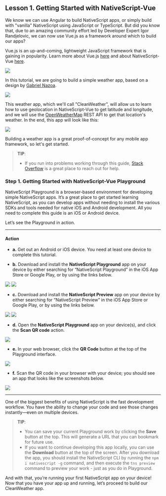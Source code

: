 ## Lesson 1. Getting Started with NativeScript-Vue

We know we can use Angular to build NativeScript apps, or simply build with "vanilla" NativeScript using JavaScript or TypeScript. But did you know that, due to an amazing community effort led by Developer Expert Igor Randjelovic, we can now use Vue.js as a framework around which to build our apps?

Vue.js is an up-and-coming, lightweight JavaScript framework that is gaining in popularity. Learn more about Vue.js [here](https://vuejs.org) and about NativeScript-Vue [here](https://nativescript-vue.org).

![](images/nativescript-vue-logo.jpg)

In this tutorial, we are going to build a simple weather app, based on a design by  [Gabriel Nazoa](https://www.behance.net/gallery/22645245/Weather-app). 

![](images/design.gif)

This weather app, which we'll call "CleanWeather", will allow us to learn how to use geolocation in NativeScript-Vue to get latitude and longitude, and we will use the [OpenWeatherMap](https://openweathermap.org/api) REST API to get that location's weather. In the end, this app will look like this:

![](images/completed-app.png)

Building a weather app is a great proof-of-concept for any mobile app framework, so let's get started. 

> **TIP**:
> * If you run into problems working through this guide, [Stack Overflow](https://stackoverflow.com/tags/nativescript/info) is a great place to reach out for help.


### Step 1. Getting Started with NativeScript-Vue Playground

NativeScript Playground is a browser-based environment for developing simple NativeScript apps. It’s a great place to get started learning NativeScript, as you can develop apps without needing to install the various SDKs and tools needed for native iOS and Android development. All you need to complete this guide is an iOS or Android device.

Let’s see the Playground in action.

<hr data-action="start" />

#### Action

* **a.** Get out an Android or iOS device. You need at least one device to complete this tutorial.

* **b.** Download and install the **NativeScript Playground** app on your device by either searching for “NativeScript Playground” in the iOS App Store or Google Play, or by using the links below.

[![](images/app-store.png)](https://itunes.apple.com/us/app/nativescript-playground/id1263543946?mt=8&ls=1)
[![](images/google-play.png)](https://play.google.com/store/apps/details?id=org.nativescript.play)

* **c.** Download and install the **NativeScript Preview** app on your device by either searching for “NativeScript Preview” in the iOS App Store or Google Play, or by using the links below.

[![](images/app-store.png)](https://itunes.apple.com/us/app/nativescript-preview/id1264484702?mt=8)
[![](images/google-play.png)](https://play.google.com/store/apps/details?id=org.nativescript.preview)

* **d.** Open the **NativeScript Playground** app on your device(s), and click the **Scan QR code** action.

![](images/scan-qr-code.png)

* **e.** In your web browser, click the **QR Code** button at the top of the Playground interface.

![](images/generate-qr-code.png)

* **f.** Scan the QR code in your browser with your device; you should see an app that looks like the screenshots below.

![](images/android.png)

<hr data-action="end" />

One of the biggest benefits of using NativeScript is the fast development workflow. You have the ability to change your code and see those changes instantly—even on multiple devices.

> **TIP**:
> * You can save your current Playground work by clicking the **Save** button at the top. This will generate a URL that you can bookmark for future use.
> * If you want to continue developing this app locally, you can use the **Download** button at the top of the screen. After you download the app, you should install the NativeScript CLI by running the `npm i nativescript -g` command, and then execute the `tns preview` command to preview your work - just as you do in Playground.

And with that, you’re running your first NativeScript app on your device! Now that you have your app up and running, let’s proceed to build our CleanWeather app.
